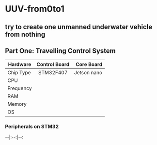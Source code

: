 # UUV-from0to1
try to create one unmanned underwater vehicle from nothing
----
## Part One: Travelling Control System
Hardware|Control Board|Core Board
--|:--:|--:
Chip Type|STM32F407|Jetson nano
CPU| |
Frequency| |
RAM| |
Memory| |
OS| |
### Peripherals on STM32
--|:--:|--:
